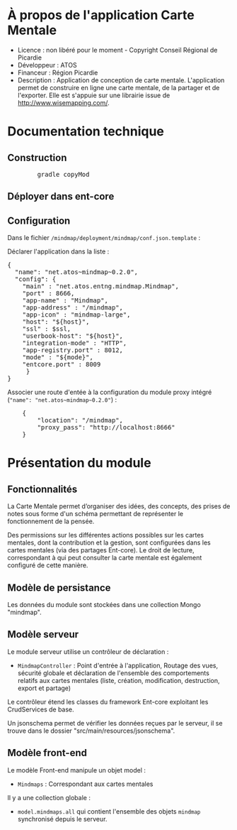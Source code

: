 # À propos de l'application Carte Mentale

* Licence : non libéré pour le moment - Copyright Conseil Régional de Picardie
* Développeur : ATOS
* Financeur : Région Picardie
* Description : Application de conception de carte mentale. L'application permet de construire en ligne une carte mentale, de la partager et de l'exporter. Elle est s'appuie sur une librairie issue de  http://www.wisemapping.com/.

# Documentation technique

## Construction

<pre>
		gradle copyMod
</pre>

## Déployer dans ent-core


## Configuration

Dans le fichier `/mindmap/deployment/mindmap/conf.json.template` :

Déclarer l'application dans la liste :
<pre>
{
  "name": "net.atos~mindmap~0.2.0",
  "config": {
    "main" : "net.atos.entng.mindmap.Mindmap",
    "port" : 8666,
    "app-name" : "Mindmap",
    "app-address" : "/mindmap",
    "app-icon" : "mindmap-large",
    "host": "${host}",
    "ssl" : $ssl,
    "userbook-host": "${host}",
    "integration-mode" : "HTTP",
    "app-registry.port" : 8012,
    "mode" : "${mode}",
    "entcore.port" : 8009
     }
}
</pre>

Associer une route d'entée à la configuration du module proxy intégré (`"name": "net.atos~mindmap~0.2.0"`) :
<pre>
	{
		"location": "/mindmap",
		"proxy_pass": "http://localhost:8666"
	}
</pre>

# Présentation du module

## Fonctionnalités

La Carte Mentale permet d’organiser des idées, des concepts, des prises de notes sous forme d'un schéma permettant de représenter le fonctionnement de la pensée.

Des permissions sur les différentes actions possibles sur les cartes mentales, dont la contribution et la gestion, sont configurées dans les cartes mentales (via des partages Ent-core).
Le droit de lecture, correspondant à qui peut consulter la carte mentale est également configuré de cette manière.

## Modèle de persistance

Les données du module sont stockées dans une collection Mongo "mindmap".

## Modèle serveur

Le module serveur utilise un contrôleur de déclaration :

* `MindmapController` : Point d'entrée à l'application, Routage des vues, sécurité globale et déclaration de l'ensemble des comportements relatifs aux cartes mentales (liste, création, modification, destruction, export et partage)

Le contrôleur étend les classes du framework Ent-core exploitant les CrudServices de base.

Un jsonschema permet de vérifier les données reçues par le serveur, il se trouve dans le dossier "src/main/resources/jsonschema".

## Modèle front-end

Le modèle Front-end manipule un objet model :

* `Mindmaps` : Correspondant aux cartes mentales

Il y a une collection globale :

* `model.mindmaps.all` qui contient l'ensemble des objets `mindmap` synchronisé depuis le serveur.

